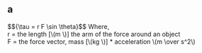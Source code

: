 ## a

<p>
$${\tau = r F \sin \theta}$$
Where, <br>
r = the length [\(m \)] the arm of the force around an object <br>
F = the force vector, mass [\(kg \)] * acceleration \(m \over s^2\) <br>
</p>
